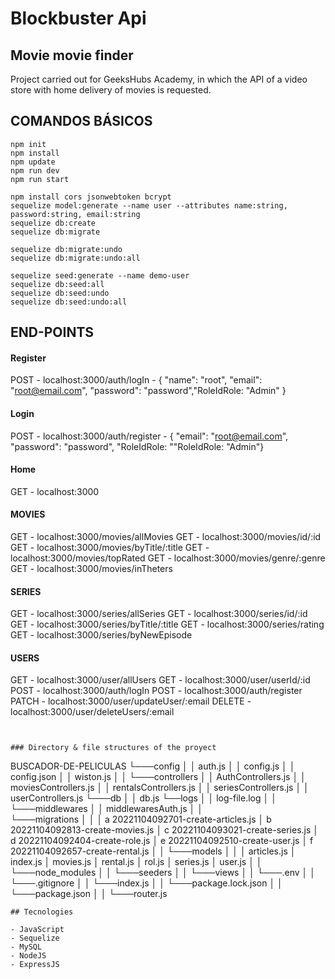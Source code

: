 # Blockbuster Api

## Movie movie finder
Project carried out for GeeksHubs Academy, in which the API of a video store with home delivery of movies is requested.


## COMANDOS BÁSICOS

```
npm init
npm install
npm update
npm run dev
npm run start

npm install cors jsonwebtoken bcrypt
sequelize model:generate --name user --attributes name:string, password:string, email:string
sequelize db:create
sequelize db:migrate

sequelize db:migrate:undo
sequelize db:migrate:undo:all

sequelize seed:generate --name demo-user
sequelize db:seed:all
sequelize db:seed:undo
sequelize db:seed:undo:all
```

## END-POINTS
#### Register
POST - localhost:3000/auth/logIn - { "name": "root", "email": "root@email.com",  "password": "password","RoleIdRole: "Admin" }

#### Login
POST - localhost:3000/auth/register - { "email": "root@email.com",  "password": "password", "RoleIdRole: ""RoleIdRole: "Admin"}

#### Home
GET - localhost:3000

#### MOVIES
GET - localhost:3000/movies/allMovies
GET - localhost:3000/movies/id/:id
GET - localhost:3000/movies/byTitle/:title
GET - localhost:3000/movies/topRated
GET - localhost:3000/movies/genre/:genre
GET - localhost:3000/movies/inTheters

#### SERIES
GET - localhost:3000/series/allSeries
GET - localhost:3000/series/id/:id
GET - localhost:3000/series/byTitle/:title
GET - localhost:3000/series/rating
GET - localhost:3000/series/byNewEpisode


#### USERS
GET - localhost:3000/user/allUsers
GET - localhost:3000/user/userId/:id
POST - localhost:3000/auth/logIn
POST - localhost:3000/auth/register
PATCH - localhost:3000/user/updateUser/:email
DELETE - localhost:3000/user/deleteUsers/:email
```


### Directory & file structures of the proyect
```
BUSCADOR-DE-PELICULAS
└───config
│   │  auth.js
│   │  config.js
│   │  config.json
│   │  wiston.js
│   │
└───controllers
│   │  AuthControllers.js
│   │  moviesControllers.js
│   │  rentalsControllers.js
│   │  seriesControllers.js
│   │  userControllers.js
└───db
│   │  db.js
└──logs
│   │  log-file.log
│   │
└───middlewares
│   │ middlewaresAuth.js 
│   │  
└───migrations
│   │
│   a 20221104092701-create-articles.js
│   b 20221104092813-create-movies.js
│   c 20221104093021-create-series.js
│   d 20221104092404-create-role.js
│   e 20221104092510-create-user.js
│   f 20221104092657-create-rental.js
│   │
└───models
│   │
│   articles.js
│   index.js
│   movies.js
│   rental.js
│   rol.js
│   series.js
│   user.js
│   │
└───node_modules
│   │
└───seeders
│   │
└───views
│   │
└───.env
│   │
└───.gitignore
│   │
└───index.js
│   │
└───package.lock.json
│   │
└───package.json
│   │
└───router.js
```
## Tecnologies

- JavaScript
- Sequelize
- MySQL
- NodeJS
- ExpressJS



